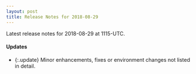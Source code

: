 ```yaml
---
layout: post
title: Release Notes for 2018-08-29
---
```


Latest release notes for 2018-08-29 at 1115-UTC.

<div class='updates' markdown='1'>

#### Updates

- {:.update} Minor enhancements, fixes or environment changes not listed in detail.

</div>


